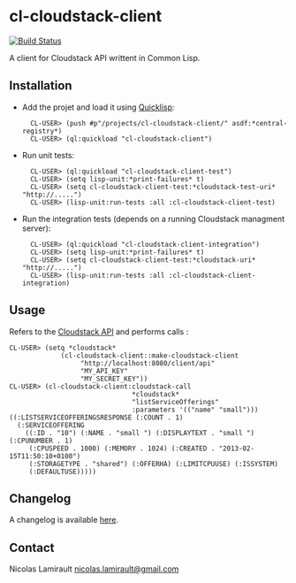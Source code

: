 # cl-cloudstack-client

[![Build Status](http://img.shields.io/travis/nlamirault/cl-cloudstack-client.svg)](https://travis-ci.org/nlamirault/cl-cloudstack-client)

A client for Cloudstack API writtent in Common Lisp.


## Installation

* Add the projet and load it using [Quicklisp](http://www.quicklisp.org):

        CL-USER> (push #p"/projects/cl-cloudstack-client/" asdf:*central-registry*)
		CL-USER> (ql:quickload "cl-cloudstack-client")

* Run unit tests:

		CL-USER> (ql:quickload "cl-cloudstack-client-test")
		CL-USER> (setq lisp-unit:*print-failures* t)
		CL-USER> (setq cl-cloudstack-client-test:*cloudstack-test-uri* "http://.....")
		CL-USER> (lisp-unit:run-tests :all :cl-cloudstack-client-test)

* Run the integration tests (depends on a running Cloudstack managment server):

        CL-USER> (ql:quickload "cl-cloudstack-client-integration")
		CL-USER> (setq lisp-unit:*print-failures* t)
		CL-USER> (setq cl-cloudstack-client-test:*cloudstack-uri* "http://.....")
		CL-USER> (lisp-unit:run-tests :all :cl-cloudstack-client-integration)


## Usage

Refers to the [Cloudstack API](https://cloudstack.apache.org/docs/api/apidocs-4.1/TOC_Root_Admin.html) and performs calls :

	CL-USER> (setq *cloudstack*
                 (cl-cloudstack-client::make-cloudstack-client
                      "http://localhost:8080/client/api"
                      "MY_API_KEY"
                      "MY_SECRET_KEY"))
	CL-USER> (cl-cloudstack-client:cloudstack-call
                                   *cloudstack*
                                   "listServiceOfferings"
                                   :parameters '(("name" "small")))
	((:LISTSERVICEOFFERINGSRESPONSE (:COUNT . 1)
      (:SERVICEOFFERING
        ((:ID . "10") (:NAME . "small ") (:DISPLAYTEXT . "small ") (:CPUNUMBER . 1)
         (:CPUSPEED . 1000) (:MEMORY . 1024) (:CREATED . "2013-02-15T11:50:10+0100")
         (:STORAGETYPE . "shared") (:OFFERHA) (:LIMITCPUUSE) (:ISSYSTEM)
         (:DEFAULTUSE)))))


## Changelog

A changelog is available [here](ChangeLog.md).


## Contact

Nicolas Lamirault <nicolas.lamirault@gmail.com>
